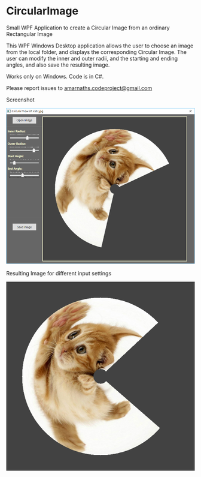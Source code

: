 # CircularImage
Small WPF Application to create a Circular Image from an ordinary Rectangular Image

This WPF Windows Desktop application allows the user to choose an image from the local folder, and displays the corresponding Circular Image. The user can modify the inner and outer radii, and the starting and ending angles, and also save the resulting image.

Works only on Windows. Code is in C#. 

Please report issues to amarnaths.codeproject@gmail.com

Screenshot

![Screenshot of Circular](https://github.com/amarnaths0005/CircularImage/blob/master/CircularScreen.png)

Resulting Image for different input settings

![Resulting Image of Circular](https://github.com/amarnaths0005/CircularImage/blob/master/catGithub.png)
